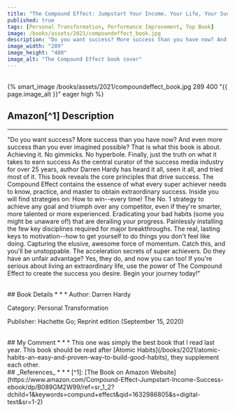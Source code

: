 ```yaml
---
title: "The Compound Effect: Jumpstart Your Income, Your Life, Your Success"
published: true
tags: [Personal Transformation, Performance Improvement, Top Book]
image: /books/assets/2021/compoundeffect_book.jpg
description: "Do you want success? More success than you have now? And even more success than you ever imagined possible? That is what this book is about. Achieving it."
image_width: "289"
image_height: "400"
image_alt: "The Compound Effect book cover"
---
```


<br>
{% smart_image /books/assets/2021/compoundeffect_book.jpg 289 400 "{{ page.image_alt }}" eager high %}
<br>

## Amazon[^1] Description
* * *
"Do you want success? More success than you have now? And even more success than you ever imagined possible? That is what this book is about. Achieving it.
No gimmicks. No hyperbole. Finally, just the truth on what it takes to earn success
As the central curator of the success media industry for over 25 years, author Darren Hardy has heard it all, seen it all, and tried most of it. This book reveals the core principles that drive success. The Compound Effect contains the essence of what every super achiever needs to know, practice, and master to obtain extraordinary success. Inside you will find strategies on:
How to win--every time! The No. 1 strategy to achieve any goal and triumph over any competitor, even if they're smarter, more talented or more experienced.
Eradicating your bad habits (some you might be unaware of!) that are derailing your progress.
Painlessly installing the few key disciplines required for major breakthroughs.
The real, lasting keys to motivation--how to get yourself to do things you don't feel like doing.
Capturing the elusive, awesome force of momentum. Catch this, and you'll be unstoppable.
The acceleration secrets of super achievers. Do they have an unfair advantage? Yes, they do, and now you can too!
If you're serious about living an extraordinary life, use the power of The Compound Effect to create the success you desire. Begin your journey today!"

<br>
## Book Details
* * *
Author: Darren Hardy

Category: Personal Transformation

Publisher: Hachette Go; Reprint edition (September 15, 2020)

<br>
## My Comment
* * *
This one was simply the best book that I read last year. This book should be read after [Atomic Habits](/books/2021/atomic-habits-an-easy-and-proven-way-to-build-good-habits), they supplement each other.

<br>
## _References_
* * *
[^1]: [The Book on Amazon Website](https://www.amazon.com/Compound-Effect-Jumpstart-Income-Success-ebook/dp/B089GM2W99/ref=sr_1_2?dchild=1&keywords=compund+effect&qid=1632986805&s=digital-text&sr=1-2)

